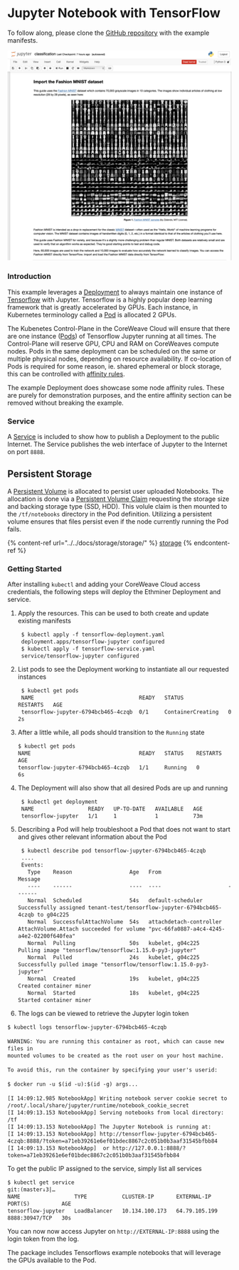 # Jupyter Notebook with TensorFlow

To follow along, please clone the [GitHub repository](https://github.com/coreweave/kubernetes-cloud/tree/master/tensorflow-jupyter) with the example manifests.

![Screenshot](<../../docs/.gitbook/assets/screenshot (1).png>)

### Introduction

This example leverages a [Deployment](https://kubernetes.io/docs/concepts/workloads/controllers/deployment/) to always maintain one instance of [Tensorflow](https://www.tensorflow.org) with Jupyter. Tensorflow is a highly popular deep learning framework that is greatly accelerated by GPUs. Each instance, in Kubernetes terminology called a [Pod](https://kubernetes.io/docs/concepts/workloads/pods/pod-overview/) is allocated 2 GPUs.

The Kubenetes Control-Plane in the CoreWeave Cloud will ensure that there are one instance ([Pods](https://kubernetes.io/docs/concepts/workloads/pods/pod-overview/)) of Tensorflow Jupyter running at all times. The Control-Plane will reserve GPU, CPU and RAM on CoreWeaves compute nodes. Pods in the same deployment can be scheduled on the same or multiple physical nodes, depending on resource availability. If co-location of Pods is required for some reason, ie. shared ephemeral or block storage, this can be controlled with [affinity rules](https://kubernetes.io/docs/concepts/configuration/assign-pod-node/#affinity-and-anti-affinity).

The example Deployment does showcase some node affinity rules. These are purely for demonstration purposes, and the entire affinity section can be removed without breaking the example.

### Service

A [Service](https://kubernetes.io/docs/concepts/services-networking/service/) is included to show how to publish a Deployment to the public Internet. The Service publishes the web interface of Jupyter to the Internet on port `8888`.

## Persistent Storage

A [Persistent Volume](https://kubernetes.io/docs/concepts/storage/persistent-volumes/) is allocated to persist user uploaded Notebooks. The allocation is done via a [Persistent Volume Claim](https://github.com/atlantic-crypto/kubernetes-cloud-examples/blob/master/cuda-ssh/sshd-pvc.yaml) requesting the storage size and backing storage type (SSD, HDD). This volule claim is then mounted to the `/tf/notebooks` directory in the Pod definition. Utilizing a persistent volume ensures that files persist even if the node currently running the Pod fails.

{% content-ref url="../../docs/storage/storage/" %}
[storage](../../docs/storage/storage/)
{% endcontent-ref %}

### Getting Started

After installing `kubectl` and adding your CoreWeave Cloud access credentials, the following steps will deploy the Ethminer Deployment and service.

1.  Apply the resources. This can be used to both create and update existing manifests

    ```
     $ kubectl apply -f tensorflow-deployment.yaml
     deployment.apps/tensorflow-jupyter configured
     $ kubectl apply -f tensorflow-service.yaml
     service/tensorflow-jupyter configured 
    ```
2.  List pods to see the Deployment working to instantiate all our requested instances

    ```
     $ kubectl get pods
     NAME                                 READY   STATUS              RESTARTS   AGE
     tensorflow-jupyter-6794bcb465-4czqb  0/1     ContainerCreating   0          2s
    ```
3.  After a little while, all pods should transition to the `Running` state

    ```
    $ kubectl get pods
    NAME                                  READY   STATUS    RESTARTS   AGE
    tensorflow-jupyter-6794bcb465-4czqb   1/1     Running   0          6s
    ```
4.  The Deployment will also show that all desired Pods are up and running

    ```
     $ kubectl get deployment
     NAME                 READY   UP-TO-DATE   AVAILABLE   AGE
     tensorflow-jupyter   1/1     1            1           73m
    ```
5.  Describing a Pod will help troubleshoot a Pod that does not want to start and gives other relevant information about the Pod

    ```
     $ kubectl describe pod tensorflow-jupyter-6794bcb465-4czqb
     ....
     Events:
       Type    Reason                  Age   From                     Message
       ----    ------                  ----  ----                     -------
       Normal  Scheduled               54s   default-scheduler        Successfully assigned tenant-test/tensorflow-jupyter-6794bcb465-4czqb to g04c225
       Normal  SuccessfulAttachVolume  54s   attachdetach-controller  AttachVolume.Attach succeeded for volume "pvc-66fa0887-a4c4-4245-a4e2-02200f640fea"
       Normal  Pulling                 50s   kubelet, g04c225         Pulling image "tensorflow/tensorflow:1.15.0-py3-jupyter"
       Normal  Pulled                  24s   kubelet, g04c225         Successfully pulled image "tensorflow/tensorflow:1.15.0-py3-jupyter"
       Normal  Created                 19s   kubelet, g04c225         Created container miner
       Normal  Started                 18s   kubelet, g04c225         Started container miner
    ```
6. The logs can be viewed to retrieve the Jupyter login token

```
$ kubectl logs tensorflow-jupyter-6794bcb465-4czqb

WARNING: You are running this container as root, which can cause new files in
mounted volumes to be created as the root user on your host machine.

To avoid this, run the container by specifying your user's userid:

$ docker run -u $(id -u):$(id -g) args...

[I 14:09:12.985 NotebookApp] Writing notebook server cookie secret to /root/.local/share/jupyter/runtime/notebook_cookie_secret
[I 14:09:13.153 NotebookApp] Serving notebooks from local directory: /tf
[I 14:09:13.153 NotebookApp] The Jupyter Notebook is running at:
[I 14:09:13.153 NotebookApp] http://tensorflow-jupyter-6794bcb465-4czqb:8888/?token=a71eb39261e6ef01bdec8867c2c051b0b3aaf31545bfbb84
[I 14:09:13.153 NotebookApp]  or http://127.0.0.1:8888/?token=a71eb39261e6ef01bdec8867c2c051b0b3aaf31545bfbb84
```

To get the public IP assigned to the service, simply list all services

```
$ kubectl get service                                                                                                                                                                                                                               git:(master↓3|…
NAME                 TYPE           CLUSTER-IP       EXTERNAL-IP     PORT(S)          AGE
tensorflow-jupyter   LoadBalancer   10.134.100.173   64.79.105.199   8888:30947/TCP   30s
```

You can now now access Jupyter on `http://EXTERNAL-IP:8888` using the login token from the log.

The package includes Tensorflows example notebooks that will leverage the GPUs available to the Pod.
